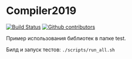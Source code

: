 # Compiler2019
[![Build Status](https://travis-ci.com/catalyst-team/catalyst.svg?branch=master)](https://travis-ci.com/carakanz/Compiler2019)
[![Github contributors](https://img.shields.io/github/contributors/carakanz/Compiler2019.svg?logo=github&logoColor=white)](https://github.com/carakanz/Compiler2019/graphs/contributors)

Пример использования библиотек в папке test.

Билд и запуск тестов: `./scripts/run_all.sh`